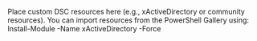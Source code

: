 Place custom DSC resources here (e.g., xActiveDirectory or community resources).
You can import resources from the PowerShell Gallery using:
Install-Module -Name xActiveDirectory -Force
